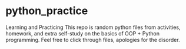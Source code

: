 # python_practice
Learning and Practicing 
This repo is random python files from activities, homework, and extra self-study on the basics of OOP + Python programming. Feel free to click through files, apologies for the disorder. 
